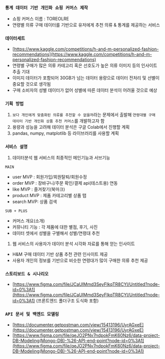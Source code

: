 ### **`통계 데이터 기반 개인화 쇼핑 커머스 제작`**

- 쇼핑 커머스 이름 : TOREOLRE
- 연령별 의류 구매 데이터를 기반으로 유저에게 추천 의류 & 통계를 제공하는 서비스

### **`데이터세트`**

- [https://www.kaggle.com/competitions/h-and-m-personalized-fashion-recommendations](https://www.kaggle.com/competitions/h-and-m-personalized-fashion-recommendations)
- 연령별 구매가 많은 의류 카테고리 혹은 선호도가 높은 의류 이미지 등의 인사이트 추출 기대
- 이미지 데이터가 포함되어 30GB가 넘는 데이터 용량으로 데이터 전처리 및 선별이 중요할 것으로 생각됨
- 구매 소비자의 성별 데이터가 없어 성별에 따른 데이터 분석이 어려울 것으로 예상

### **`기획 방법`**

1. `보다 개인에게 맞춤화된 의류를 추천할 수 없을까`라는 문제에서 출발해 `연령대별 구매 데이터 기반 개인화 상품 추천 커머스`를 개발하고자 함
2. 용량과 성능을 고려해 데이터 분석은 구글 Colab에서 진행할 계획
3. pandas, numpy, matplotlib 등 라이브러리를 사용할 계획

### **`서비스 설명`**

1. 데이터분석 웹 서비스의 최종적인 메인기능과 서브기능

`MAIN`

- user MVP : 회원가입/회원탈퇴/회원수정
- order MVP : 장바구니/주문 확인/결제 api(테스트용) 연동
- like MVP : 즐겨찾기(북마크)
- product MVP : 제품 카테고리별 상품 탭
- search MVP: 상품 검색

`SUB + PLUS`

- 커머스 개요(소개)
- 커뮤니티 기능 : 각 제품에 대한 별점, 후기, 사진
- 데이터 셋에서 성별을 구별해서 성별/연령대 추천
1. 웹 서비스의 사용자가 데이터 분석 시각화 자료를 통해 얻는 인사이트
- H&M 구매 데이터 기반 상품 추천 관련 인사이트 제공
- 사용자 개인의 정보를 기반으로 비슷한 연령대가 많이 구매한 의류 추천 제공

### **`스토리보드 & 시나리오`**

- [https://www.figma.com/file/JCaUlMmd3SeyFIkqTR8CYl/Untitled?node-id=0%3A1](https://www.figma.com/file/JCaUlMmd3SeyFIkqTR8CYl/Untitled?node-id=0%3A1)
(프론트엔드 폴더구조 도식화 포함)

### **`API 문서 및 백엔드 모델링`**

- [https://documenter.getpostman.com/view/15413196/UyrAGxeE](https://documenter.getpostman.com/view/15413196/UyrAGxeE)
- [https://www.figma.com/file/qeJO2PNv7ndpokFmK60Nz6/data-project-DB-Modeling(Mongo-DB)-%26-API-end-point?node-id=0%3A1](https://www.figma.com/file/qeJO2PNv7ndpokFmK60Nz6/data-project-DB-Modeling(Mongo-DB)-%26-API-end-point?node-id=0%3A1)

